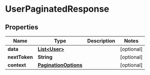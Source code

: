 

# UserPaginatedResponse


## Properties

Name | Type | Description | Notes
------------ | ------------- | ------------- | -------------
**data** | [**List&lt;User&gt;**](User.md) |  |  [optional]
**nextToken** | **String** |  |  [optional]
**context** | [**PaginationOptions**](PaginationOptions.md) |  |  [optional]



